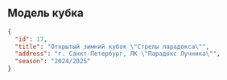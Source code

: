 ## Модель кубка

```json
{
  "id": 17,
  "title": "Открытый зимний кубок \"Стрелы парадокса\"",
  "address": "г. Санкт-Петербург, ЛК \"Парадокс Лучника\"",
  "season": "2024/2025"
}
```
